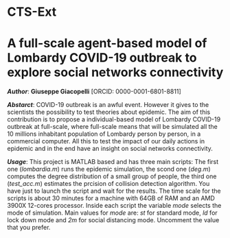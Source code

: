 # CTS-Ext
# A full-scale agent-based model of Lombardy COVID-19 outbreak to explore social networks connectivity

***Author***: **Giuseppe Giacopelli** [ORCID: 0000-0001-6801-8811]

***Abstarct***: COVID-19 outbreak is an awful event. However it gives to the scientists the possibility to test theories about epidemic. The aim of this contribution is to propose a individual-based model of Lombardy COVID-19 outbreak at full-scale, where full-scale means that will be simulated all the 10 millions inhabitant population of Lombardy person by person, in a commercial computer. All this to test the impact of our daily actions in epidemic and in the end have an insight on social networks connectivity.

***Usage***: This project is MATLAB based and has three main scripts: The first one (_lombardia.m_) runs the epidemic simulation, the scond one (_deg.m_) computes the degree distribution of a small group of people, the third one (_test_acc.m_) estimates the prcision of collision detection algorithm. You have just to launch the script and wait for the results. The time scale for the scripts is about 30 minutes for a machine with 64GB of RAM and an AMD 3900X 12-cores processor. Inside each script the variable _mode_ selects the mode of simulation. Main values for _mode_ are: _st_ for standard mode, _ld_ for lock down mode and _2m_ for social distancing mode. Uncomment the value that you prefer.
